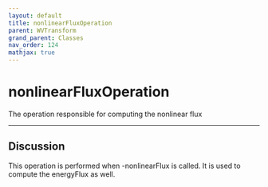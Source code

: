 ```yaml
---
layout: default
title: nonlinearFluxOperation
parent: WVTransform
grand_parent: Classes
nav_order: 124
mathjax: true
---
```


#  nonlinearFluxOperation

The operation responsible for computing the nonlinear flux


---

## Discussion
This operation is performed when -nonlinearFlux is called. It is
  used to compute the energyFlux as well.
